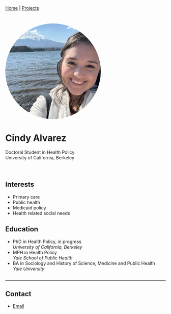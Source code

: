 <div style="display: flex; flex-wrap: wrap; gap: 20px;">
  <nav style="width: 100%; margin-bottom: 20px;">
    <a href="index.html">Home</a> |
    <a href="projects.html">Projects</a>
  </nav>
  <!-- Left column: Photo, Name, and Bio -->
  <div style="flex: 1; min-width: 300px;">
    <img src="headshot.jpg" alt="Cindy Alvarez" style="width: 300px; height: 300px; border-radius: 50%;">
    <h1>Cindy Alvarez</h1>
    <p>Doctoral Student in Health Policy<br>
    University of California, Berkeley</p>
  </div>
  <!-- Right column: Interests and Education -->
  <div style="flex: 1; min-width: 300px;">
    <h2>Interests</h2>
    <ul>
      <li>Primary care</li>
      <li>Public health</li>
      <li>Medicaid policy</li>
      <li>Health related social needs</li>
    </ul>
    <h2>Education</h2>
    <ul>
      <li>PhD in Health Policy, in progress<br>
      <em>University of California, Berkeley</em></li>
      <li>MPH in Health Policy<br>
      <em>Yale School of Public Health</em></li>
      <li>BA in Sociology and History of Science, Medicine and Public Health<br>
      <em>Yale University</em></li>
    </ul>
  </div>
</div>

---

## Contact

- <a href="mailto:cindy_alvarez@berkeley.edu">Email</a>
